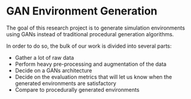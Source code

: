 # GAN Environment Generation

The goal of this research project is to generate simulation environments using GANs instead of traditional procedural generation algorithms.

In order to do so, the bulk of our work is divided into several parts:
* Gather a lot of raw data
* Perform heavy pre-processing and augmentation of the data
* Decide on a GANs architecture
* Decide on the evaluation metrics that will let us know when the generated environments are satisfactory
* Compare to procedurally generated environments